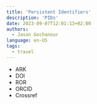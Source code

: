 ```yaml
---
title: 'Persistent Identifiers'
description: 'PIDs'
date: 2023-09-07T12:01:13+02:00
authors:
  - Jason Gochanour
language: en-US
tags:
  - travel
---
```


- ARK
- DOI
- ROR
- ORCID
- Crossref

